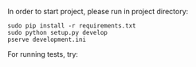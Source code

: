 In order to start project, please run in project directory:

    sudo pip install -r requirements.txt
    sudo python setup.py develop
    pserve development.ini

For running tests, try:

    

